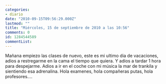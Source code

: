 ```yaml
---
categories:
- diario
date: "2010-09-15T09:56:29.000Z"
lastmod: ""
title: "Miércoles, 15 de septiembre de 2010 a las 10:56"
comments: 0
id: 1284544589
commentList:
---
```


Mañana empiezo las clases de nuevo, este es mi ultimo dia de vacaciones, adios a restregarme en la cama el tiempo que quiera. Y adios a tardar 1 hora para despejarme. Adios a ir en el coche con mi música la mar de trankila y sientiendo esa adrenalina. Hola examenes, hola compañeras putas, hola profesores....